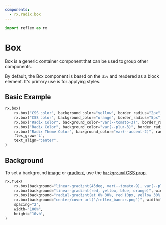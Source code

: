 ```yaml
---
components:
  - rx.radix.box
---
```


```python exec
import reflex as rx
```

# Box

Box is a generic container component that can be used to group other components.

By default, the Box component is based on the `div` and rendered as a block element. It's primary use is for applying styles.

## Basic Example

```python demo
rx.box(
    rx.box("CSS color", background_color="yellow", border_radius="2px", width="20%", margin="4px", padding="4px"),
    rx.box("CSS color", background_color="orange", border_radius="5px", width="40%", margin="8px", padding="8px"),
    rx.box("Radix Color", background_color="var(--tomato-3)", border_radius="5px", width="60%", margin="12px", padding="12px"),
    rx.box("Radix Color", background_color="var(--plum-3)", border_radius="10px", width="80%", margin="16px", padding="16px"),
    rx.box("Radix Theme Color", background_color="var(--accent-2)", radius="full", width="100%", margin="24px", padding="25px"),
    flex_grow="1",
    text_align="center",
)
```

## Background

To set a background [image](https://developer.mozilla.org/en-US/docs/Web/CSS/CSS_images) or
[gradient](https://developer.mozilla.org/en-US/docs/Web/CSS/CSS_images/Using_CSS_gradients),
use the [`background` CSS prop](https://developer.mozilla.org/en-US/docs/Web/CSS/background).

```python demo
rx.flex(
    rx.box(background="linear-gradient(45deg, var(--tomato-9), var(--plum-9))", width="20%", height="100%"),
    rx.box(background="linear-gradient(red, yellow, blue, orange)", width="20%", height="100%"),
    rx.box(background="radial-gradient(at 0% 30%, red 10px, yellow 30%, #1e90ff 50%)", width="20%", height="100%"),
    rx.box(background="center/cover url('/reflex_banner.png')", width="20%", height="100%"),
    spacing="2",
    width="100%",
    height="10vh",
)
```
